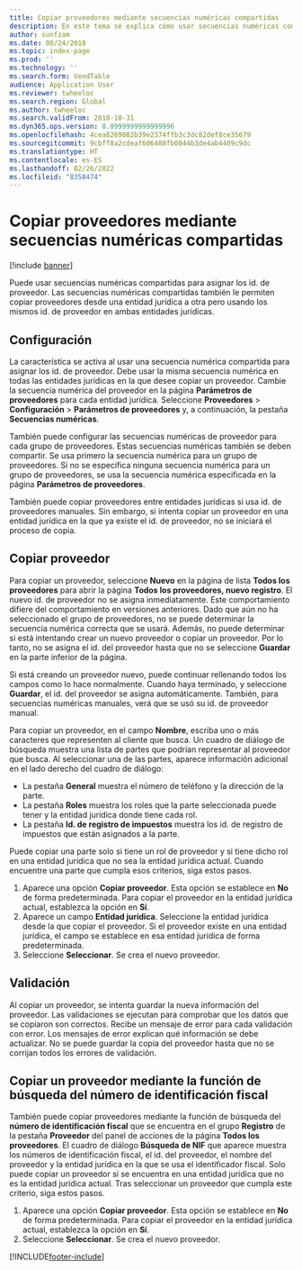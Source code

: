 ```yaml
---
title: Copiar proveedores mediante secuencias numéricas compartidas
description: En este tema se explica cómo usar secuencias numéricas compartidas para copiar un proveedor en otra entidad jurídica pero conservando el mismo id. de proveedor.
author: sunfzam
ms.date: 08/24/2018
ms.topic: index-page
ms.prod: ''
ms.technology: ''
ms.search.form: VendTable
audience: Application User
ms.reviewer: twheeloc
ms.search.region: Global
ms.author: twheeloc
ms.search.validFrom: 2018-10-31
ms.dyn365.ops.version: 8.0999999999999996
ms.openlocfilehash: 4cea8269082b39e2374ffb3c3dc82def8ce35679
ms.sourcegitcommit: 9cbff8a2cdeaf606488fb0044b3de4ab4409c9dc
ms.translationtype: HT
ms.contentlocale: es-ES
ms.lasthandoff: 02/26/2022
ms.locfileid: "8358474"
---
```

# <a name="copy-vendors-by-using-shared-number-sequences"></a>Copiar proveedores mediante secuencias numéricas compartidas

[!include [banner](../includes/banner.md)]

Puede usar secuencias numéricas compartidas para asignar los id. de proveedor. Las secuencias numéricas compartidas también le permiten copiar proveedores desde una entidad jurídica a otra pero usando los mismos id. de proveedor en ambas entidades jurídicas.

## <a name="setup"></a>Configuración

La característica se activa al usar una secuencia numérica compartida para asignar los id. de proveedor. Debe usar la misma secuencia numérica en todas las entidades jurídicas en la que desee copiar un proveedor. Cambie la secuencia numérica del proveedor en la página **Parámetros de proveedores** para cada entidad jurídica. Seleccione **Proveedores** \> **Configuración** \> **Parámetros de proveedores** y, a continuación, la pestaña **Secuencias numéricas**.

También puede configurar las secuencias numéricas de proveedor para cada grupo de proveedores. Estas secuencias numéricas también se deben compartir. Se usa primero la secuencia numérica para un grupo de proveedores. Si no se especifica ninguna secuencia numérica para un grupo de proveedores, se usa la secuencia numérica especificada en la página **Parámetros de proveedores**.

También puede copiar proveedores entre entidades jurídicas si usa id. de proveedores manuales. Sin embargo, si intenta copiar un proveedor en una entidad jurídica en la que ya existe el id. de proveedor, no se iniciará el proceso de copia.

## <a name="copy-a-vendor"></a>Copiar proveedor

Para copiar un proveedor, seleccione **Nuevo** en la página de lista **Todos los proveedores** para abrir la página **Todos los proveedores, nuevo registro**. El nuevo id. de proveedor no se asigna inmediatamente. Este comportamiento difiere del comportamiento en versiones anteriores. Dado que aún no ha seleccionado el grupo de proveedores, no se puede determinar la secuencia numérica correcta que se usará. Además, no puede determinar si está intentando crear un nuevo proveedor o copiar un proveedor. Por lo tanto, no se asigna el id. del proveedor hasta que no se seleccione **Guardar** en la parte inferior de la página.

Si está creando un proveedor nuevo, puede continuar rellenando todos los campos como lo hace normalmente. Cuando haya terminado, y seleccione **Guardar**, el id. del proveedor se asigna automáticamente. También, para secuencias numéricas manuales, verá que se usó su id. de proveedor manual.

Para copiar un proveedor, en el campo **Nombre**, escriba uno o más caracteres que representen al cliente que busca. Un cuadro de diálogo de búsqueda muestra una lista de partes que podrían representar al proveedor que busca. Al seleccionar una de las partes, aparece información adicional en el lado derecho del cuadro de diálogo:

- La pestaña **General** muestra el número de teléfono y la dirección de la parte.
- La pestaña **Roles** muestra los roles que la parte seleccionada puede tener y la entidad jurídica donde tiene cada rol.
- La pestaña **Id. de registro de impuestos** muestra los id. de registro de impuestos que están asignados a la parte.

Puede copiar una parte solo si tiene un rol de proveedor y si tiene dicho rol en una entidad jurídica que no sea la entidad jurídica actual. Cuando encuentre una parte que cumpla esos criterios, siga estos pasos.

1. Aparece una opción **Copiar proveedor**. Esta opción se establece en **No** de forma predeterminada. Para copiar el proveedor en la entidad jurídica actual, establezca la opción en **Sí**. 
2. Aparece​ un campo **Entidad jurídica**. Seleccione la entidad jurídica desde la que copiar el proveedor. Si el proveedor existe en una entidad jurídica, el campo se establece en esa entidad jurídica de forma predeterminada.
3. Seleccione **Seleccionar**. Se crea el nuevo proveedor.

## <a name="validation"></a>Validación

Al copiar un proveedor, se intenta guardar la nueva información del proveedor. Las validaciones se ejecutan para comprobar que los datos que se copiaron son correctos. Recibe un mensaje de error para cada validación con error. Los mensajes de error explican qué información se debe actualizar. No se puede guardar la copia del proveedor hasta que no se corrijan todos los errores de validación.

## <a name="copy-a-vendor-by-using-the-tax-exempt-number-search-feature"></a>Copiar un proveedor mediante la función de búsqueda del número de identificación fiscal

También puede copiar proveedores mediante la función de búsqueda del **número de identificación fiscal** que se encuentra en el grupo **Registro** de la pestaña **Proveedor** del panel de acciones de la página **Todos los proveedores**. El cuadro de diálogo **Búsqueda de NIF** que aparece muestra los números de identificación fiscal, el id. del proveedor, el nombre del proveedor y la entidad jurídica en la que se usa el identificador fiscal. Solo puede copiar un proveedor si se encuentra en una entidad jurídica que no es la entidad jurídica actual. Tras seleccionar un proveedor que cumpla este criterio, siga estos pasos.

1. Aparece una opción **Copiar proveedor**. Esta opción se establece en **No** de forma predeterminada. Para copiar el proveedor en la entidad jurídica actual, establezca la opción en **Sí**.
2. Seleccione **Seleccionar**. Se crea el nuevo proveedor.


[!INCLUDE[footer-include](../../includes/footer-banner.md)]
